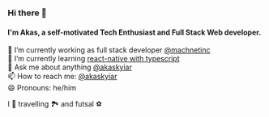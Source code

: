 ### Hi there 👋
#### I'm Akas, a self-motivated Tech Enthusiast and Full Stack Web developer.

🔭 I’m currently working as full stack developer [@machnetinc](https://github.com/machnetinc)  
🌱 I’m currently learning [react-native with typescript](https://github.com/akasrai/daily-quiz-mobile)  
💬 Ask me about anything [@akaskyiar](https://twitter.com/akaskyiar)  
📫 How to reach me: [@akaskyiar](https://twitter.com/akaskyiar)  
😄 Pronouns: he/him  

I 💓 travelling 🏞 and futsal ⚽

